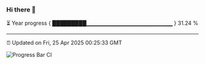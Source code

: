 ### Hi there 👋

⏳ Year progress { █████████▁▁▁▁▁▁▁▁▁▁▁▁▁▁▁▁▁▁▁▁▁ } 31.24 %

---

⏰ Updated on Fri, 25 Apr 2025 00:25:33 GMT

![Progress Bar CI](https://github.com/liununu/liununu/workflows/Progress%20Bar%20CI/badge.svg)
